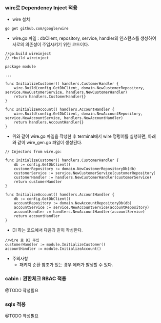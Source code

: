 ### wire로 Dependency Inject 적용

* wire 설치
```
go get github.com/google/wire
```

* wire.go 파일 : dbClient, repository, service, handler의 인스턴스를 생성하여 서로의 의존성이 주입시키기 위한 코드이다.
```
//go:build wireinject
// +build wireinject

package module

...

func InitializeCustomer() handlers.CustomerHandler {
	wire.Build(config.GetDbClient, domain.NewCustomerRepository, service.NewCustomerService, handlers.NewCustomerHandler)
	return handlers.CustomerHandler{}
}

func InitializeAccount() handlers.AccountHandler {
	wire.Build(config.GetDbClient, domain.NewAccountRepository, service.NewAccountService, handlers.NewAccountHandler)
	return handlers.AccountHandler{}
}
```
* 위와 같이 wire.go 파일을 작성한 후 terminal에서 wire 명령어를 실행하면, 아래와 같이 wire_gen.go 파일이 생성된다.
```
// Injectors from wire.go:

func InitializeCustomer() handlers.CustomerHandler {
	db := config.GetDbClient()
	customerRepository := domain.NewCustomerRepositoryDb(db)
	customerService := service.NewCustomerService(customerRepository)
	customerHandler := handlers.NewCustomerHandler(customerService)
	return customerHandler
}

func InitializeAccount() handlers.AccountHandler {
	db := config.GetDbClient()
	accountRepository := domain.NewAccountRepositoryDb(db)
	accountService := service.NewAccountService(accountRepository)
	accountHandler := handlers.NewAccountHandler(accountService)
	return accountHandler
}
```
* DI 하는 코드에서 다음과 같이 작성한다.
```
//wire 로 DI 주입
customerHandler := module.InitializeCustomer()
accountHandler := module.InitializeAccount()
```

* 주의사항
  * 패키지 순환 참조가 있는 경우 에러가 발생할 수 있다.

### cabin : 권한체크 RBAC 적용
@TODO 작성필요

### sqlx 적용
@TODO 작성필요